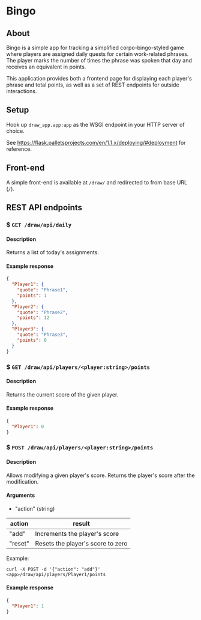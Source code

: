 # Bingo

## About

Bingo is a simple app for tracking a simplified corpo-bingo-styled game where
players are assigned daily quests for certain work-related phrases.
The player marks the number of times the phrase was spoken that day
and receives an equivalent in points.

This application provides both a frontend page for displaying each player's
phrase and total points, as well as a set of REST endpoints for
outside interactions.

## Setup

Hook up `draw_app.app:app` as the WSGI endpoint
in your HTTP server of choice.

See <https://flask.palletsprojects.com/en/1.1.x/deploying/#deployment>
for reference.

## Front-end

A simple front-end is available at `/draw/`
and redirected to from base URL (`/`).

## REST API endpoints

### $ `GET /draw/api/daily`

#### Description

Returns a list of today's assignments.

#### Example response

```json
{
  "Player1": {
    "quote": "Phrase1",
    "points": 1
  },
  "Player2": {
    "quote": "Phrase2",
    "points": 12
  },
  "Player3": {
    "quote": "Phrase3",
    "points": 0
  }
}
```

### $ `GET /draw/api/players/<player:string>/points`

#### Description

Returns the current score of the given player.

#### Example response

```json
{
  "Player1": 0
}
```

### $ `POST /draw/api/players/<player:string>/points`

#### Description

Allows modifying a given player's score.
Returns the player's score after the modification.

#### Arguments

* "action" (string)

|action |result                           |
|-------|---------------------------------|
|"add"  |Increments the player's score    |
|"reset"|Resets the player's score to zero|

Example:

``` shell script
curl -X POST -d '{"action": "add"}' <app>/draw/api/players/Player1/points
```

#### Example response

```json
{
  "Player1": 1
}
```
